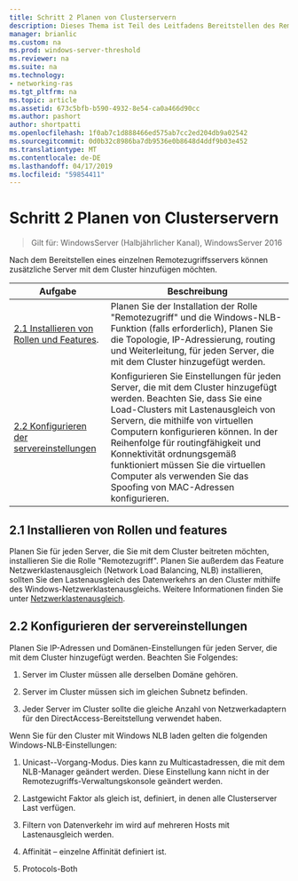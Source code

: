 ```yaml
---
title: Schritt 2 Planen von Clusterservern
description: Dieses Thema ist Teil des Leitfadens Bereitstellen des Remotezugriffs in einem Cluster unter Windows Server 2016.
manager: brianlic
ms.custom: na
ms.prod: windows-server-threshold
ms.reviewer: na
ms.suite: na
ms.technology:
- networking-ras
ms.tgt_pltfrm: na
ms.topic: article
ms.assetid: 673c5bfb-b590-4932-8e54-ca0a466d90cc
ms.author: pashort
author: shortpatti
ms.openlocfilehash: 1f0ab7c1d888466ed575ab7cc2ed204db9a02542
ms.sourcegitcommit: 0d0b32c8986ba7db9536e0b8648d4ddf9b03e452
ms.translationtype: MT
ms.contentlocale: de-DE
ms.lasthandoff: 04/17/2019
ms.locfileid: "59854411"
---
```

# <a name="step-2-plan-cluster-servers"></a>Schritt 2 Planen von Clusterservern

>Gilt für: WindowsServer (Halbjährlicher Kanal), WindowsServer 2016

Nach dem Bereitstellen eines einzelnen Remotezugriffsservers können zusätzliche Server mit dem Cluster hinzufügen möchten.  
  
|Aufgabe|Beschreibung|  
|----|--------|  
|[2.1 Installieren von Rollen und Features](#BKMK_Install).|Planen Sie der Installation der Rolle "Remotezugriff" und die Windows-NLB-Funktion (falls erforderlich), Planen Sie die Topologie, IP-Adressierung, routing und Weiterleitung, für jeden Server, die mit dem Cluster hinzugefügt werden.|  
|[2.2 Konfigurieren der servereinstellungen](#BKMK_Config)|Konfigurieren Sie Einstellungen für jeden Server, die mit dem Cluster hinzugefügt werden. Beachten Sie, dass Sie eine Load-Clusters mit Lastenausgleich von Servern, die mithilfe von virtuellen Computern konfigurieren können. In der Reihenfolge für routingfähigkeit und Konnektivität ordnungsgemäß funktioniert müssen Sie die virtuellen Computer als verwenden Sie das Spoofing von MAC-Adressen konfigurieren.|  
  
## <a name="BKMK_Install"></a>2.1 Installieren von Rollen und features  
Planen Sie für jeden Server, die Sie mit dem Cluster beitreten möchten, installieren Sie die Rolle "Remotezugriff". Planen Sie außerdem das Feature Netzwerklastenausgleich (Network Load Balancing, NLB) installieren, sollten Sie den Lastenausgleich des Datenverkehrs an den Cluster mithilfe des Windows-Netzwerklastenausgleichs. Weitere Informationen finden Sie unter [Netzwerklastenausgleich](https://technet.microsoft.com/windows-server-docs/networking/technologies/network-load-balancing).  
  
## <a name="BKMK_Config"></a>2.2 Konfigurieren der servereinstellungen  
Planen Sie IP-Adressen und Domänen-Einstellungen für jeden Server, die mit dem Cluster hinzugefügt werden. Beachten Sie Folgendes:  
  
1.  Server im Cluster müssen alle derselben Domäne gehören.  
  
2.  Server im Cluster müssen sich im gleichen Subnetz befinden.  
  
3.  Jeder Server im Cluster sollte die gleiche Anzahl von Netzwerkadaptern für den DirectAccess-Bereitstellung verwendet haben.  
  
Wenn Sie für den Cluster mit Windows NLB laden gelten die folgenden Windows-NLB-Einstellungen:  
  
1.  Unicast--Vorgang-Modus. Dies kann zu Multicastadressen, die mit dem NLB-Manager geändert werden. Diese Einstellung kann nicht in der Remotezugriffs-Verwaltungskonsole geändert werden.  
  
2.  Lastgewicht Faktor als gleich ist, definiert, in denen alle Clusterserver Last verfügen.  
  
3.  Filtern von Datenverkehr im wird auf mehreren Hosts mit Lastenausgleich werden.  
  
4.  Affinität – einzelne Affinität definiert ist.  
  
5.  Protocols-Both  

